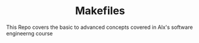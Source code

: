 <h1 align='center'> Makefiles </h1>

This Repo covers the basic to advanced concepts covered in Alx's software engineerng course
